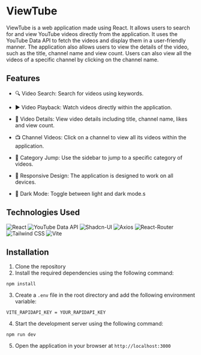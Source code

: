 # ViewTube

ViewTube is a web application made using React. It allows users to search for and view YouTube videos directly from the application. It uses the YouTube Data API to fetch the videos and display them in a user-friendly manner. The application also allows users to view the details of the video, such as the title, channel name and view count. Users can also view all the videos of a specific channel by clicking on the channel name.

## Features

- 🔍 Video Search: Search for videos using keywords.

- ▶️ Video Playback: Watch videos directly within the application.

- 📝 Video Details: View video details including title, channel name, likes and view count.

- 📺 Channel Videos: Click on a channel to view all its videos within the application.

- 🔖 Category Jump: Use the sidebar to jump to a specific category of videos.

- 📱 Responsive Design: The application is designed to work on all devices.

- 🌙 Dark Mode: Toggle between light and dark mode.s

## Technologies Used

![React](https://img.shields.io/badge/React-61DAFB.svg?style=for-the-badge&logo=React&logoColor=black)
![YouTube Data API](https://img.shields.io/badge/Rapid-0055DA.svg?style=for-the-badge&logo=Rapid&logoColor=white)
![Shadcn-UI](https://img.shields.io/badge/shadcn/ui-000000.svg?style=for-the-badge&logo=shadcn/ui&logoColor=white)
![Axios](https://img.shields.io/badge/Axios-5A29E4.svg?style=for-the-badge&logo=Axios&logoColor=white)
![React-Router](https://img.shields.io/badge/React%20Router-CA4245.svg?style=for-the-badge&logo=React-Router&logoColor=white)
![Tailwind CSS](https://img.shields.io/badge/Tailwind%20CSS-06B6D4.svg?style=for-the-badge&logo=Tailwind-CSS&logoColor=white)
![Vite](https://img.shields.io/badge/Vite-646CFF.svg?style=for-the-badge&logo=Vite&logoColor=white)

## Installation

1. Clone the repository
2. Install the required dependencies using the following command:

```
npm install
```

3. Create a `.env` file in the root directory and add the following environment variable:

```
VITE_RAPIDAPI_KEY = YOUR_RAPIDAPI_KEY
```

4. Start the development server using the following command:

```
npm run dev
```

5. Open the application in your browser at `http://localhost:3000`

